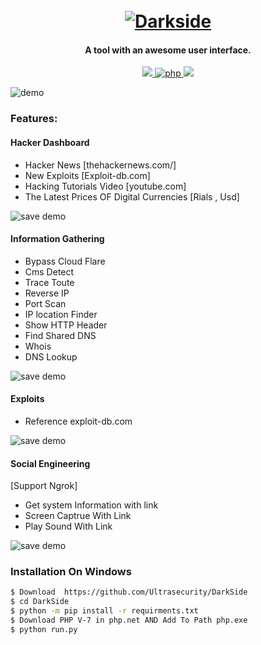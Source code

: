 <h1 align="center">
  <br>
  <a href="https://github.com/Ultrasecurity/Darkside"><img src="http://dl.sabzlearn.ir/demo/Dark%20Side.jpg" alt="Darkside"></a>

</h1>

<h4 align="center">A tool with an awesome user interface.</h4>

<p align="center">
  <a href="http://python.org">
    <img src="https://img.shields.io/badge/python-v3.8-blue">
  </a>
  <a href="https://php.net">
    <img src="https://img.shields.io/badge/php-7.4.4-green"
         alt="php">
  </a>

  <a href="https://www.microsoft.com/de-de/">
    <img src="https://img.shields.io/badge/platform-Windows 10 | 8.1-red">
  </a>
</p>

![demo](http://dl.sabzlearn.ir/demo/OT130I1.png)

### Features:

#### Hacker Dashboard

- Hacker News  [thehackernews.com/]
- New Exploits   [Exploit-db.com]
- Hacking Tutorials Video  [youtube.com]
- The Latest Prices OF Digital Currencies [Rials , Usd]

![save demo](http://dl.sabzlearn.ir/demo/image_2020-10-20_00-46-06.png)

#### Information Gathering

- Bypass Cloud Flare
- Cms Detect
- Trace Toute
- Reverse IP
- Port Scan
- IP location Finder
- Show HTTP Header
- Find Shared DNS
- Whois
- DNS Lookup

![save demo](http://dl.sabzlearn.ir/demo/cccccc.PNG)

#### Exploits

- Reference exploit-db.com

![save demo](http://dl.sabzlearn.ir/demo/xxxxxxxx.PNG)


#### Social Engineering

[Support  Ngrok]

- Get system Information with link
- Screen Captrue With Link
- Play Sound With Link

![save demo](http://dl.sabzlearn.ir/demo/ffffffff.PNG)


### Installation On Windows


```bash
$ Download  https://github.com/Ultrasecurity/DarkSide
$ cd DarkSide
$ python -m pip install -r requirments.txt
$ Download PHP V-7 in php.net AND Add To Path php.exe
$ python run.py
```
